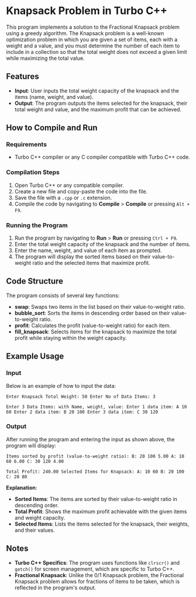 # Knapsack Problem in Turbo C++

This program implements a solution to the Fractional Knapsack problem using a greedy algorithm. The Knapsack problem is a well-known optimization problem in which you are given a set of items, each with a weight and a value, and you must determine the number of each item to include in a collection so that the total weight does not exceed a given limit while maximizing the total value.

## Features

- **Input**: User inputs the total weight capacity of the knapsack and the items (name, weight, and value).
- **Output**: The program outputs the items selected for the knapsack, their total weight and value, and the maximum profit that can be achieved.

## How to Compile and Run

### Requirements

- Turbo C++ compiler or any C compiler compatible with Turbo C++ code.

### Compilation Steps

1. Open Turbo C++ or any compatible compiler.
2. Create a new file and copy-paste the code into the file.
3. Save the file with a `.cpp` or `.c` extension.
4. Compile the code by navigating to **Compile** > **Compile** or pressing `Alt + F9`.

### Running the Program

1. Run the program by navigating to **Run** > **Run** or pressing `Ctrl + F9`.
2. Enter the total weight capacity of the knapsack and the number of items.
3. Enter the name, weight, and value of each item as prompted.
4. The program will display the sorted items based on their value-to-weight ratio and the selected items that maximize profit.

## Code Structure

The program consists of several key functions:

- **swap**: Swaps two items in the list based on their value-to-weight ratio.
- **bubble_sort**: Sorts the items in descending order based on their value-to-weight ratio.
- **profit**: Calculates the profit (value-to-weight ratio) for each item.
- **fill_knapsack**: Selects items for the knapsack to maximize the total profit while staying within the weight capacity.

## Example Usage

### Input

Below is an example of how to input the data:

```bach
Enter Knapsack Total Weight: 50 Enter No of Data Items: 3

Enter 3 Data Items: with Name, weight, value: Enter 1 data item: A 10 60 Enter 2 data item: B 20 100 Enter 3 data item: C 30 120
```

### Output

After running the program and entering the input as shown above, the program will display:

```bach
Items sorted by profit (value-to-weight ratio): B: 20 100 5.00 A: 10 60 6.00 C: 30 120 4.00

Total Profit: 240.00 Selected Items for Knapsack: A: 10 60 B: 20 100 C: 20 80
```

**Explanation**:

- **Sorted Items**: The items are sorted by their value-to-weight ratio in descending order.
- **Total Profit**: Shows the maximum profit achievable with the given items and weight capacity.
- **Selected Items**: Lists the items selected for the knapsack, their weights, and their values.

## Notes

- **Turbo C++ Specifics**: The program uses functions like `clrscr()` and `getch()` for screen management, which are specific to Turbo C++.
- **Fractional Knapsack**: Unlike the 0/1 Knapsack problem, the Fractional Knapsack problem allows for fractions of items to be taken, which is reflected in the program's output.
